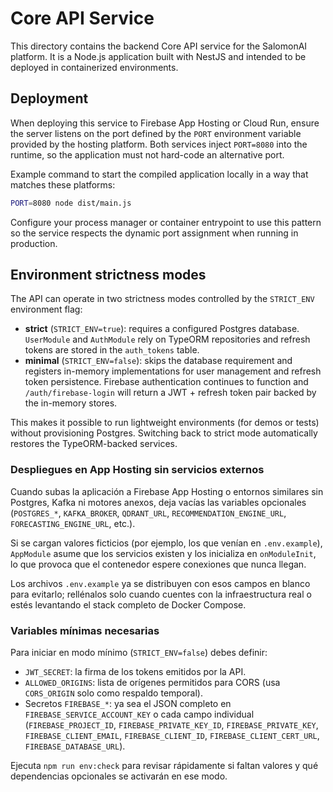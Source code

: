 # Core API Service

This directory contains the backend Core API service for the SalomonAI platform. It is a Node.js application built with NestJS and intended to be deployed in containerized environments.

## Deployment

When deploying this service to Firebase App Hosting or Cloud Run, ensure the server listens on the port defined by the `PORT` environment variable provided by the hosting platform. Both services inject `PORT=8080` into the runtime, so the application must not hard-code an alternative port.

Example command to start the compiled application locally in a way that matches these platforms:

```bash
PORT=8080 node dist/main.js
```

Configure your process manager or container entrypoint to use this pattern so the service respects the dynamic port assignment when running in production.

## Environment strictness modes

The API can operate in two strictness modes controlled by the `STRICT_ENV` environment flag:

- **strict** (`STRICT_ENV=true`): requires a configured Postgres database. `UserModule` and `AuthModule` rely on TypeORM repositories and refresh tokens are stored in the `auth_tokens` table.
- **minimal** (`STRICT_ENV=false`): skips the database requirement and registers in-memory implementations for user management and refresh token persistence. Firebase authentication continues to function and `/auth/firebase-login` will return a JWT + refresh token pair backed by the in-memory stores.

This makes it possible to run lightweight environments (for demos or tests) without provisioning Postgres. Switching back to strict mode automatically restores the TypeORM-backed services.

### Despliegues en App Hosting sin servicios externos

Cuando subas la aplicación a Firebase App Hosting o entornos similares sin Postgres, Kafka ni motores anexos, deja vacías las variables opcionales (`POSTGRES_*`, `KAFKA_BROKER`, `QDRANT_URL`, `RECOMMENDATION_ENGINE_URL`, `FORECASTING_ENGINE_URL`, etc.).

Si se cargan valores ficticios (por ejemplo, los que venían en `.env.example`), `AppModule` asume que los servicios existen y los inicializa en `onModuleInit`, lo que provoca que el contenedor espere conexiones que nunca llegan.

Los archivos `.env.example` ya se distribuyen con esos campos en blanco para evitarlo; rellénalos solo cuando cuentes con la infraestructura real o estés levantando el stack completo de Docker Compose.

### Variables mínimas necesarias

Para iniciar en modo mínimo (`STRICT_ENV=false`) debes definir:

- `JWT_SECRET`: la firma de los tokens emitidos por la API.
- `ALLOWED_ORIGINS`: lista de orígenes permitidos para CORS (usa `CORS_ORIGIN` solo como respaldo temporal).
- Secretos `FIREBASE_*`: ya sea el JSON completo en `FIREBASE_SERVICE_ACCOUNT_KEY` o cada campo individual (`FIREBASE_PROJECT_ID`, `FIREBASE_PRIVATE_KEY_ID`, `FIREBASE_PRIVATE_KEY`, `FIREBASE_CLIENT_EMAIL`, `FIREBASE_CLIENT_ID`, `FIREBASE_CLIENT_CERT_URL`, `FIREBASE_DATABASE_URL`).

Ejecuta `npm run env:check` para revisar rápidamente si faltan valores y qué dependencias opcionales se activarán en ese modo.
